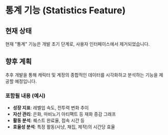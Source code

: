 # 통계 기능 (Statistics Feature)

## 현재 상태

현재 "통계" 기능은 개발 초기 단계로, 사용자 인터페이스에서 제거되었습니다.

## 향후 계획

추후 개발을 통해 캐릭터 및 계정의 종합적인 데이터를 시각화하고 분석하는 기능을 제공할 예정입니다.

### 포함될 내용 (예시)

*   **성장 지표**: 레벨업 속도, 전투력 변화 추이
*   **자산 관리**: 은화, 마비노기 아티팩트 등 재화 증감 그래프
*   **활동 분석**: 퀘스트 완료율, 접속 시간 등
*   **효율성 분석**: 특정 활동(사냥, 채집, 제작)의 시간당 효율 
